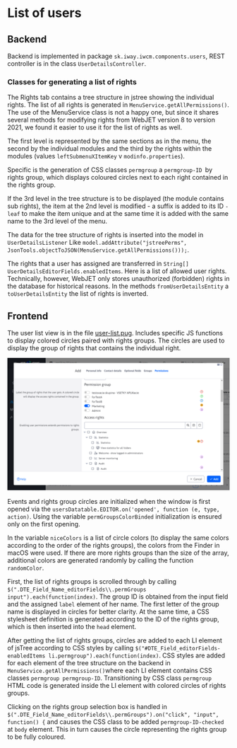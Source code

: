 # List of users

## Backend

Backend is implemented in package `sk.iway.iwcm.components.users`, REST controller is in the class `UserDetailsController`.

### Classes for generating a list of rights

The Rights tab contains a tree structure in jstree showing the individual rights. The list of all rights is generated in `MenuService.getAllPermissions()`. The use of the MenuService class is not a happy one, but since it shares several methods for modifying rights from WebJET version 8 to version 2021, we found it easier to use it for the list of rights as well.

The first level is represented by the same sections as in the menu, the second by the individual modules and the third by the rights within the modules (values `leftSubmenuXItemKey` v `modinfo.properties`).

Specific is the generation of CSS classes `permgroup` a `permgroup-ID `by rights group, which displays coloured circles next to each right contained in the rights group.

If the 3rd level in the tree structure is to be displayed (the module contains sub rights), the item at the 2nd level is modified - a suffix is added to its ID `-leaf` to make the item unique and at the same time it is added with the same name to the 3rd level of the menu.

The data for the tree structure of rights is inserted into the model in `UserDetailsListener` Like `model.addAttribute("jstreePerms", JsonTools.objectToJSON(MenuService.getAllPermissions()));`.

The rights that a user has assigned are transferred in `String[] UserDetailsEditorFields.enabledItems`. Here is a list of allowed user rights. Technically, however, WebJET only stores unauthorized (forbidden) rights in the database for historical reasons. In the methods `fromUserDetailsEntity` a `toUserDetailsEntity` the list of rights is inverted.

## Frontend

The user list view is in the file [user-list.pug](../../../../src/main/webapp/admin/v9/views/pages/users/user-list.pug). Includes specific JS functions to display colored circles paired with rights groups. The circles are used to display the group of rights that contains the individual right.

![](../../datatables-editor/field-type-jstree.png)

Events and rights group circles are initialized when the window is first opened via the `usersDatatable.EDITOR.on('opened', function (e, type, action)`. Using the variable `permGroupsColorBinded` initialization is ensured only on the first opening.

In the variable `niceColors` is a list of circle colors (to display the same colors according to the order of the rights groups), the colors from the Finder in macOS were used. If there are more rights groups than the size of the array, additional colors are generated randomly by calling the function `randomColor`.

First, the list of rights groups is scrolled through by calling `$(".DTE_Field_Name_editorFields\\.permGroups input").each(function(index)`. The group ID is obtained from the input field and the assigned `label` element of her name. The first letter of the group name is displayed in circles for better clarity. At the same time, a CSS stylesheet definition is generated according to the ID of the rights group, which is then inserted into the `head` element.

After getting the list of rights groups, circles are added to each LI element of jsTree according to CSS styles by calling `$("#DTE_Field_editorFields-enabledItems li.permgroup").each(function(index)`. CSS styles are added for each element of the tree structure on the backend in `MenuService.getAllPermissions()`where each LI element contains CSS classes `permgroup permgroup-ID`. Transitioning by CSS class `permgroup` HTML code is generated inside the LI element with colored circles of rights groups.

Clicking on the rights group selection box is handled in `$(".DTE_Field_Name_editorFields\\.permGroups").on("click", "input", function() {` and causes the CSS class to be added `permgroup-ID-checked` at `body` element. This in turn causes the circle representing the rights group to be fully coloured.
